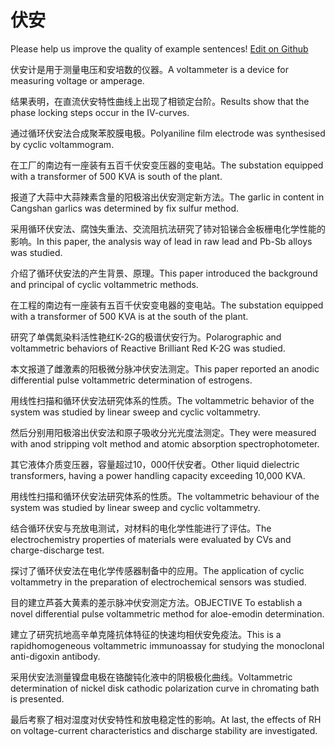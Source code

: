 # 伏安

Please help us improve the quality of example sentences! [Edit on Github](https://github.com/jiyushe/jiyu-example-sentence-source/blob/main/chinese/fuan.md)

<p><span class="chinese">伏安计是用于测量电压和安培数的仪器。</span><span class="english">A voltammeter is a device for measuring voltage or amperage.</span></p>

<p><span class="chinese">结果表明，在直流伏安特性曲线上出现了相锁定台阶。</span><span class="english">Results show that the phase locking steps occur in the IV-curves.</span></p>

<p><span class="chinese">通过循环伏安法合成聚苯胶膜电极。</span><span class="english">Polyaniline film electrode was synthesised by cyclic voltammogram.</span></p>

<p><span class="chinese">在工厂的南边有一座装有五百千伏安变压器的变电站。</span><span class="english">The substation equipped with a transformer of 500 KVA is south of the plant.</span></p>

<p><span class="chinese">报道了大蒜中大蒜辣素含量的阳极溶出伏安测定新方法。</span><span class="english">The garlic in content in Cangshan garlics was determined by fix sulfur method.</span></p>

<p><span class="chinese">采用循环伏安法、腐蚀失重法、交流阻抗法研究了铈对铅锑合金板栅电化学性能的影响。</span><span class="english">In this paper, the analysis way of lead in raw lead and Pb-Sb alloys was studied.</span></p>

<p><span class="chinese">介绍了循环伏安法的产生背景、原理。</span><span class="english">This paper introduced the background and principal of cyclic voltammetric methods.</span></p>

<p><span class="chinese">在工程的南边有一座装有五百千伏安变电器的变电站。</span><span class="english">The substation equipped with a transformer of 500 KVA is at the south of the plant.</span></p>

<p><span class="chinese">研究了单偶氮染料活性艳红K-2G的极谱伏安行为。</span><span class="english">Polarographic and voltammetric behaviors of Reactive Brilliant Red K-2G was studied.</span></p>

<p><span class="chinese">本文报道了雌激素的阳极微分脉冲伏安法测定。</span><span class="english">This paper reported an anodic differential pulse voltammetric determination of estrogens.</span></p>

<p><span class="chinese">用线性扫描和循环伏安法研究体系的性质。</span><span class="english">The voltammetric behavior of the system was studied by linear sweep and cyclic voltammetry.</span></p>

<p><span class="chinese">然后分别用阳极溶出伏安法和原子吸收分光光度法测定。</span><span class="english">They were measured with anod stripping volt method and atomic absorption spectrophotometer.</span></p>

<p><span class="chinese">其它液体介质变压器，容量超过10，000仟伏安者。</span><span class="english">Other liquid dielectric transformers, having a power handling capacity exceeding 10,000 KVA.</span></p>

<p><span class="chinese">用线性扫描和循环伏安法研究体系的性质。</span><span class="english">The voltammetric behaviour of the system was studied by linear sweep and cyclic voltammetry.</span></p>

<p><span class="chinese">结合循环伏安与充放电测试，对材料的电化学性能进行了评估。</span><span class="english">The electrochemistry properties of materials were evaluated by CVs and charge-discharge test.</span></p>

<p><span class="chinese">探讨了循环伏安法在电化学传感器制备中的应用。</span><span class="english">The application of cyclic voltammetry in the preparation of electrochemical sensors was studied.</span></p>

<p><span class="chinese">目的建立芦荟大黄素的差示脉冲伏安测定方法。</span><span class="english">OBJECTIVE To establish a novel differential pulse voltammetric method for aloe-emodin determination.</span></p>

<p><span class="chinese">建立了研究抗地高辛单克隆抗体特征的快速均相伏安免疫法。</span><span class="english">This is a rapidhomogeneous voltammetric immunoassay for studying the monoclonal anti-digoxin antibody.</span></p>

<p><span class="chinese">采用伏安法测量镍盘电极在铬酸钝化液中的阴极极化曲线。</span><span class="english">Voltammetric determination of nickel disk cathodic polarization curve in chromating bath is presented.</span></p>

<p><span class="chinese">最后考察了相对湿度对伏安特性和放电稳定性的影响。</span><span class="english">At last, the effects of RH on voltage-current characteristics and discharge stability are investigated.</span></p>

